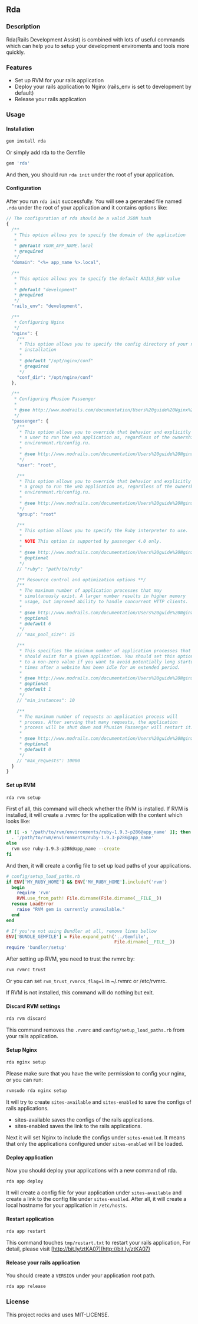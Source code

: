 ## Rda

### Description

Rda(Rails Development Assist) is combined with lots of useful commands which can help you to setup your development enviroments and tools more quickly.

### Features

* Set up RVM for your rails application
* Deploy your rails application to Nginx (rails_env is set to development by default)
* Release your rails application

### Usage

#### Installation

```bash
gem install rda
```

Or simply add rda to the Gemfile

```ruby
gem 'rda'
```

And then, you should run `rda init` under the root of your application.

#### Configuration

After you run `rda init` successfully. You will see a generated file
named `.rda` under the root of your application and it contains options
like:

```javascript
// The configuration of rda should be a valid JSON hash
{
  /**
   * This option allows you to specify the domain of the application
   *
   * @default YOUR_APP_NAME.local
   * @required
   */
  "domain": "<%= app_name %>.local",

  /**
   * This option allows you to specify the default RAILS_ENV value
   *
   * @default "development"
   * @required
   */
  "rails_env": "development",

  /**
   * Configuring Nginx
   */
  "nginx": {
    /**
     * This option allows you to specify the config directory of your nginx
     * installation
     *
     * @default "/opt/nginx/conf"
     * @required
     */
    "conf_dir": "/opt/nginx/conf"
  },

  /**
   * Configuring Phusion Passenger
   *
   * @see http://www.modrails.com/documentation/Users%20guide%20Nginx%204.0.html#_configuring_phusion_passenger
   */
  "passenger": {
    /**
     * This option allows you to override that behavior and explicitly set
     * a user to run the web application as, regardless of the ownership of
     * environment.rb/config.ru.
     *
     * @see http://www.modrails.com/documentation/Users%20guide%20Nginx%204.0.html#_passenger_user_lt_username_gt
     */
    "user": "root",

    /**
     * This option allows you to override that behavior and explicitly set
     * a group to run the web application as, regardless of the ownership of
     * environment.rb/config.ru.
     *
     * @see http://www.modrails.com/documentation/Users%20guide%20Nginx%204.0.html#_passenger_group_lt_group_name_gt
     */
    "group": "root"

    /**
     * This option allows you to specify the Ruby interpreter to use.
     *
     * NOTE This option is supported by passenger 4.0 only.
     *
     * @see http://www.modrails.com/documentation/Users%20guide%20Nginx%204.0.html#_passenger_ruby_lt_filename_gt
     * @optional
     */
    // "ruby": "path/to/ruby"

    /** Resource control and optimization options **/
    /**
     * The maximum number of application processes that may
     * simultanously exist. A larger number results in higher memory
     * usage, but improved ability to handle concurrent HTTP clients.
     *
     * @see http://www.modrails.com/documentation/Users%20guide%20Nginx%204.0.html#PassengerMaxPoolSize
     * @optional
     * @default 6
     */
    // "max_pool_size": 15

    /**
     * This specifies the minimum number of application processes that
     * should exist for a given application. You should set this option
     * to a non-zero value if you want to avoid potentially long startup
     * times after a website has been idle for an extended period.
     *
     * @see http://www.modrails.com/documentation/Users%20guide%20Nginx%204.0.html#PassengerMinInstances
     * @optional
     * @default 1
     */
    // "min_instances": 10

    /**
     * The maximum number of requests an application process will
     * process. After serving that many requests, the application
     * process will be shut down and Phusion Passenger will restart it.
     *
     * @see http://www.modrails.com/documentation/Users%20guide%20Nginx%204.0.html#PassengerMaxRequests
     * @optional
     * @default 0
     */
    // "max_requests": 10000
  }
}
```

#### Set up RVM

```bash
rda rvm setup
```

First of all, this command will check whether the RVM is installed. If RVM is installed, it will create a .rvmrc for the application with the content which looks like:

```bash
if [[ -s '/path/to/rvm/environments/ruby-1.9.3-p286@app_name' ]]; then
  . '/path/to/rvm/environments/ruby-1.9.3-p286@app_name'
else
  rvm use ruby-1.9.3-p286@app_name --create
fi
```

And then, it will create a config file to set up load paths of your
applications.

```ruby
# config/setup_load_paths.rb
if ENV['MY_RUBY_HOME'] && ENV['MY_RUBY_HOME'].include?('rvm')
  begin
    require 'rvm'
    RVM.use_from_path! File.dirname(File.dirname(__FILE__))
  rescue LoadError
    raise "RVM gem is currently unavailable."
  end
end

# If you're not using Bundler at all, remove lines bellow
ENV['BUNDLE_GEMFILE'] = File.expand_path('../Gemfile',
                                         File.dirname(__FILE__))
require 'bundler/setup'
```

After setting up RVM, you need to trust the rvmrc by:

```bash
rvm rvmrc trust
```

Or you can set `rvm_trust_rvmrcs_flag=1` in ~/.rvmrc or /etc/rvmrc.

If RVM is not installed, this command will do nothing but exit.

#### Discard RVM settings

```bash
rda rvm discard
```

This command removes the `.rvmrc` and `config/setup_load_paths.rb` from your rails application.

#### Setup Nginx

```bash
rda nginx setup
```

Please make sure that you have the write permission to config your nginx, or you can run:

```bash
rvmsudo rda nginx setup
```

It will try to create `sites-available` and `sites-enabled` to save the configs of rails applications.

* sites-available saves the configs of the rails applications.
* sites-enabled saves the link to the rails applications.

Next it will set Nginx to include the configs under `sites-enabled`. It means that only the applications configured under `sites-enabled` will be loaded.

#### Deploy application

Now you should deploy your applications with a new command of rda.

```bash
rda app deploy
```

It will create a config file for your application under `sites-available` and create a link to the config file under `sites-enabled`. After all, it will create a local hostname for your application in `/etc/hosts`.

#### Restart application

```bash
rda app restart
```

This command touches `tmp/restart.txt` to restart your rails application, For detail, please visit [http://bit.ly/ztKA07](http://bit.ly/ztKA07)

#### Release your rails application

You should create a `VERSION` under your application root path.

```bash
rda app release
```

### License

This project rocks and uses MIT-LICENSE.
